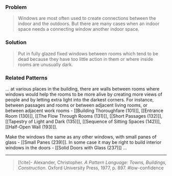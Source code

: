 ### Problem
>Windows are most often used to create connections between the indoor and the outdoors. But there are many cases when an indoor space needs a connecting window another indoor space.

### Solution
>Put in fully glazed fixed windows between rooms which tend to be dead because they have too little action in them or where inside rooms are unusually dark.

### Related Patterns
... at various places in the building, there are walls between rooms where windows would help the rooms to be more alive by creating more views of people and by letting extra light into the darkest corners. For instance, between passages and rooms or between adjacent living rooms, or between adjacent work rooms - [[Building Thoroughfare (101)]], [[Entrance Room (130)]], [[The Flow Through Rooms (131)]], [[Short Passages (132)]], [[Tapestry of Light and Dark (135)]], [[Sequence of Sitting Spaces (142)]], [[Half-Open Wall (193)]].

Make the windows the same as any other windows, with small panes of glass - [[Small Panes (239)]]. In some case it may be right to build interior windows in the doors - [[Solid Doors with Glass (237)]] ...

---

> [!cite]- Alexander, Christopher. _A Pattern Language: Towns, Buildings, Construction_. Oxford University Press, 1977, p. 897.
> #low-confidence 